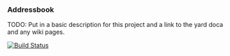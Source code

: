 ### Addressbook

TODO:  Put in a basic description for this project and a link to the yard doca and any wiki pages.


[![Build Status](https://drone.io/github.com/megadeezl/Addressbook/status.png)](https://drone.io/github.com/megadeezl/Addressbook/latest)
